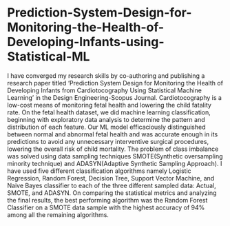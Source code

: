 # Prediction-System-Design-for-Monitoring-the-Health-of-Developing-Infants-using-Statistical-ML

I have converged my research skills by co-authoring and publishing a research paper titled ‘Prediction System Design for Monitoring the Health of Developing Infants from Cardiotocography Using Statistical Machine Learning’ in the Design Engineering-Scopus Journal. Cardiotocography is a low-cost means of monitoring fetal health and lowering the child fatality rate. On the fetal health dataset, we did machine learning classification, beginning with exploratory data analysis to determine the pattern and distribution of each feature. Our ML model efficaciously distinguished between normal and abnormal fetal health and was accurate enough in its predictions to avoid any unnecessary interventive surgical procedures, lowering the overall risk of child mortality. The problem of class imbalance was solved using data sampling techniques SMOTE(Synthetic oversampling minority technique) and ADASYN(Adaptive Synthetic Sampling Approach). I have used five different classification algorithms namely Logistic Regression, Random Forest, Decision Tree, Support Vector Machine, and Naive Bayes classifier to each of the three different sampled data: Actual, SMOTE, and ADASYN. On comparing the statistical metrics and analyzing the final results, the best performing algorithm was the Random Forest Classifier on a SMOTE data sample with the highest accuracy of 94% among all the remaining algorithms.
